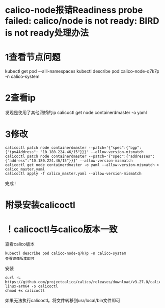 # calico-node报错Readiness probe failed: calico/node is not ready: BIRD is not ready处理办法
# 1查看节点问题
kubectl get pod --alll-namespaces
kubectl describe pod calico-node-q7k7p -n calico-system
# 2查看ip
发现是使用了其他网桥的ip
calicoctl get node containerdmaster -o yaml
# 3修改
```
calicoctl patch node containerdmaster --patch='{"spec":{"bgp": {"ipv4Address": "10.180.224.46/15"}}}' --allow-version-mismatch
calicoctl patch node containerdmaster --patch='{"spec":{"addresses": {"address":"10.180.224.46/15"}}}' --allow-version-mismatch
calicoctl get node containerdmaster -o yaml --allow-version-mismatch > calico_master.yaml
calicoctl apply -f calico_master.yaml --allow-version-mismatch
```
完成！
# 附录安装calicoctl
# ！calicoctl与calico版本一致
查看calico版本
```
kubectl describe pod calico-node-q7k7p -n calico-system
查看镜像版本即可
```
安装
```
curl -L https://github.com/projectcalico/calico/releases/download/v3.27.0/calicoctl-linux-arm64 -o calicoctl
chmod +x calicoctl
```
如果无法执行calicoctl。将文件转移到usr/local/bin文件即可